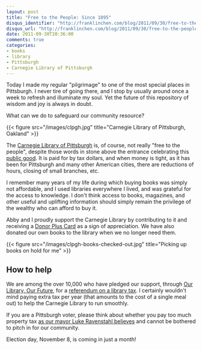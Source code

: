 ```yaml
---
layout: post
title: "Free to the People: Since 1895"
disqus_identifier: "http://franklinchen.com/blog/2011/09/30/free-to-the-people-since-1895/"
disqus_url: "http://franklinchen.com/blog/2011/09/30/free-to-the-people-since-1895/"
date: 2011-09-30T20:36:00
comments: true
categories:
- books
- library
- Pittsburgh
- Carnegie Library of Pittsburgh
---
```

Today I made my regular "pilgrimage" to one of the most special places in Pittsburgh. I never tire of going there, and I stop by usually around once a week to refresh and illuminate my soul. Yet the future of this repository of wisdom and joy is always in doubt.

What can we do to safeguard our community resource?

{{< figure src="/images/clpgh.jpg" title="Carnegie Library of Pittsburgh, Oakland" >}}

<!--more-->

The [Carnegie Library of Pittsburgh](http://www.clpgh.org/) is, of course, not really "free to the people", despite those words in stone above the entrance celebrating this [public good](http://en.wikipedia.org/wiki/Public_good). It is paid for by tax dollars, and when money is tight, as it has been for Pittsburgh and many other American cities, there are reductions of hours, closing of small branches, etc.

I remember many years of my life during which buying books was simply not affordable, and I used libraries everywhere I lived, and was grateful for the access to knowledge. I don't think access to books, magazines, and other useful and uplifting information should simply remain the privilege of the wealthy who can afford to buy it.

Abby and I proudly support the Carnegie Library by contributing to it and receiving a [Donor Plus Card](http://www.clpgh.org/about/DonorPlus/) as a sign of appreciation. We have also donated our own books to the library when we no longer need them.

{{< figure src="/images/clpgh-books-checked-out.jpg" title="Picking up books on hold for me" >}}

## How to help

We are among the over 10,000 who have pledged our support, through [Our Library, Our Future](http://www.ourlibraryourfuture.org/), for a [referendum on a library tax](http://www.post-gazette.com/pg/11207/1163032-100.stm). I certainly wouldn't mind paying extra tax per year (that amounts to the cost of a single meal out) to help the Carnegie Library to run smoothly.

If you are a Pittsburgh voter, please think about whether you pay too much property tax [as our mayor Luke Ravenstahl believes](http://www.post-gazette.com/pg/11159/1152094-53-0.stm) and cannot be bothered to pitch in for our community.

Election day, November 8, is coming in just a month!
